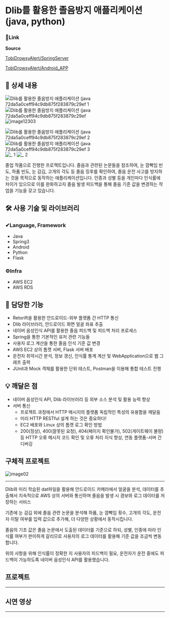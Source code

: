 # Dlib를 활용한 졸음방지 애플리케이션 (java, python)

### 🔗Link

**Source**

[TobiDrowsyAlert/SpringServer](https://github.com/TobiDrowsyAlert/SpringServer)

[TobiDrowsyAlert/Android_APP](https://github.com/TobiDrowsyAlert/Android_APP)

## 📖 상세 내용
![Dlib를 활용한 졸음방지 애플리케이션 (java 72da5a0ceff94c9db875f283879c29ef 1](https://user-images.githubusercontent.com/44090332/116850146-0dcc5c00-ac2b-11eb-85c9-7fbd5cdd36ea.png)
![Dlib를 활용한 졸음방지 애플리케이션 (java 72da5a0ceff94c9db875f283879c29ef](https://user-images.githubusercontent.com/44090332/116850145-0d33c580-ac2b-11eb-868b-6cfab6576af3.png)
![image12303](https://user-images.githubusercontent.com/44090332/116850119-fee5a980-ac2a-11eb-9fdb-0dee3d1c7fb0.png)

![Dlib를 활용한 졸음방지 애플리케이션 (java 72da5a0ceff94c9db875f283879c29ef 2](https://user-images.githubusercontent.com/44090332/116850148-0dcc5c00-ac2b-11eb-8ab7-12808d193410.png)
![Dlib를 활용한 졸음방지 애플리케이션 (java 72da5a0ceff94c9db875f283879c29ef 3](https://user-images.githubusercontent.com/44090332/116850142-0c029880-ac2b-11eb-9beb-23de545d259b.png)
![_ 1](https://user-images.githubusercontent.com/44090332/116850121-ff7e4000-ac2a-11eb-95ce-506f98eb92da.png)
![_ 2](https://user-images.githubusercontent.com/44090332/116850122-ff7e4000-ac2a-11eb-9332-305f656ad5b5.png)

졸업 작품으로 진행한 프로젝트입니다.  졸음과 관련된 논문들을 참조하여, 눈 깜빡임 빈도, 하품 빈도, 눈 감김, 고개의 각도 등 졸음 징후를 확인하여, 졸음 운전 사고를 방지하는 것을 목적으로 동작하는 애플리케이션입니다. 인종과 성별 등을 개인마다 인식률에 차이가 있으므로 이를 완화하고자 졸음 발생 피드백을 통해 졸음 기준 값을 변경하는 작업을 기능을 갖고 있습니다. 

## 🛠️ 사용 기술 및 라이브러리

### ✔Language, Framework

- Java
- Spring3
- Android
- Python
- Flask

### ⚙Infra

- AWS EC2
- AWS RDS

## 📱 담당한 기능

- Retorift을 활용한 안드로이드-외부 플랫폼 간 HTTP 통신
- Dlib 라이브러리, 안드로이드 화면 얼굴 좌표 추출
- 네이버 음성인식 API를 활용한 졸음 피드백 및 피드백 처리 프로세스
- Spring을 통한 기본적인 유저 관련 기능들
- 사용자 로그 계산을 통한 졸음 인식 기준 값 변경
- AWS EC2 상의 톰캣 서버, Flask 서버 배포
- 운전자 취약시간 분석, 정보 갱신, 인식률 통계 계산 및 WebApplication으로 웹 그래프 출력
- JUnit과 Mock 객체를 활용한 단위 테스트, Postman을 이용해 통합 테스트 진행

## 💡 깨달은 점

- 네이버 음성인식 API, Dlib 라이브러리 등 외부 소스 분석 및 활용 능력 향상
- 서버 통신
    - 프로젝트 과정에서 HTTP 메시지의 플랫폼 독립적인 특성의 유용함을 깨달음
    - 미리 HTTP RESTful 설계 하는 것은 중요하다!
    - EC2 배포와 Linux 상의 톰캣 로그 확인 방법
    - 200(정상), 400(잘못된 요청), 404(페이지 확인불가), 502(게이트웨이 불량) 등 HTTP 오류 메시지 코드 확인 및 오류 처리 지식 향상, 연동 플랫폼-서버 간 디버깅

## 구체적 프로젝트
![image02](https://user-images.githubusercontent.com/44090332/116850117-fdb47c80-ac2a-11eb-81e5-55203d98d95e.png)

---
Dlib와 미리 학습된 dat파일을 활용해 안드로이드 카메라에서 얼굴을 분석, 데이터를 추출해서 지속적으로 AWS 상의 서버와 통신하며 졸음을 발생 시 경보와 로그 데이터를 저장하는 서비스

기존에 눈 감김 외에 졸음 관련 논문을 분석해 하품, 눈 깜빡임 횟수, 고개의 각도, 운전자 이탈 여부를 입력 값으로 추가해, 더 다양한 상황에서 동작시킵니다.

졸음의 기초 값은 졸음 논문에서 도출된 데이터를 기준으로 하되, 성별, 인종에 따라 인식률 여부가 판이하게 갈리므로 사용자의 로그 데이터를 활용해 기준 값을 조금씩 변동합니다.

위의 사항을 위해 인식률이 정확한 지 사용자의 피드백이 필요, 운전자가 운전 중에도 피드백이 가능하도록 네이버 음성인식 API를 활용했습니다.

## 프로젝트

---

## 시연 영상

---
